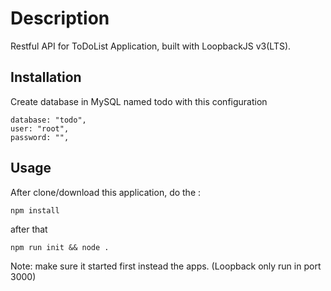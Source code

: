 # Description

Restful API for ToDoList Application, built with LoopbackJS v3(LTS).

## Installation

Create database in MySQL named todo with this configuration

```
database: "todo",
user: "root",
password: "",
```

## Usage

After clone/download this application, do the :

```npm
npm install
```

after that

```npm
npm run init && node .
```

Note: make sure it started first instead the apps. (Loopback only run in port 3000)

